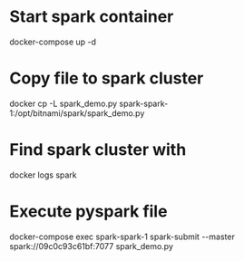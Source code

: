 # Start spark container
docker-compose up -d

# Copy file to spark cluster
docker cp -L spark_demo.py spark-spark-1:/opt/bitnami/spark/spark_demo.py

# Find spark cluster with
docker logs spark

# Execute pyspark file
docker-compose exec spark-spark-1 spark-submit --master spark://09c0c93c61bf:7077 spark_demo.py
